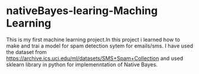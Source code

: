 # nativeBayes-learing-Maching Learning
This is my first machine learning project.In this project i learned how to make and trai a model for spam detection sytem for emails/sms.
I have used the dataset from
https://archive.ics.uci.edu/ml/datasets/SMS+Spam+Collection
and used sklearn library in python for implemenntation of Native Bayes.
